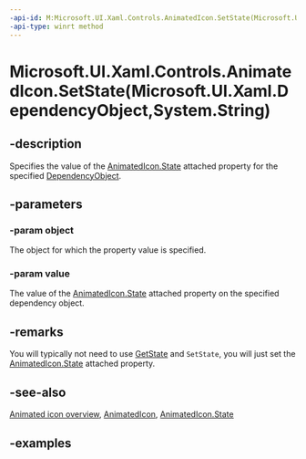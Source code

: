 ```yaml
---
-api-id: M:Microsoft.UI.Xaml.Controls.AnimatedIcon.SetState(Microsoft.UI.Xaml.DependencyObject,System.String)
-api-type: winrt method
---
```


# Microsoft.UI.Xaml.Controls.AnimatedIcon.SetState(Microsoft.UI.Xaml.DependencyObject,System.String)

<!--
public static void SetState (Microsoft.UI.Xaml.DependencyObject object, string value);
-->


## -description

Specifies the value of the [AnimatedIcon.State](animatedicon_state.md) attached property for the specified [DependencyObject](../microsoft.ui.xaml/dependencyobject.md).

## -parameters

### -param object

The object for which the property value is specified.

### -param value

The value of the [AnimatedIcon.State](animatedicon_state.md) attached property on the specified dependency object.

## -remarks

You will typically not need to use [GetState](animatedicon_getstate_2030291350.md) and `SetState`, you will just set the [AnimatedIcon.State](animatedicon_state.md) attached property.

## -see-also

[Animated icon overview](/windows/apps/design/controls/animated-icon), [AnimatedIcon](animatedicon.md), [AnimatedIcon.State](animatedicon_state.md)

## -examples


